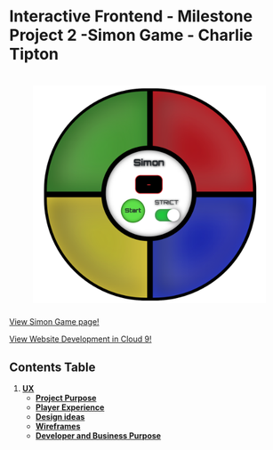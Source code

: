 # Interactive Frontend - Milestone Project 2 -Simon Game - Charlie Tipton

<h1 align="center">
<img src="readme-images/design-images/main-simon-board.png" width=420 alt="Simon Board">
</h1>

[View Simon Game page!](https://charliejt.github.io/Simon-Memory-Game/)

[View Website Development in Cloud 9!](https://ide.c9.io/charliejt/interactive_frontend_project)


## Contents Table

1. [**UX**](#ux)
    - [**Project Purpose**](#project-purpose)
    - [**Player Experience**](#player-experience)
    - [**Design ideas**](#design-choices)
    - [**Wireframes**](#wireframes)
    - [**Developer and Business Purpose**](#developer-and-Business-Goals)
